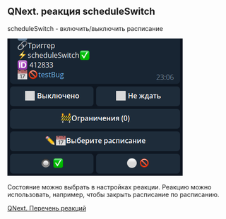 ## QNext. реакция scheduleSwitch

scheduleSwitch - включить/выключить расписание

![](./1.png)

Состояние можно выбрать в настройках реакции. Реакцию можно использовать, например, чтобы закрыть расписание по расписанию.

[QNext. Перечень реакций](/docs-test/_export/reactions)


